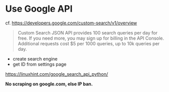 # Use Google API

cf. https://developers.google.com/custom-search/v1/overview

> Custom Search JSON API provides 100 search queries per day for free. 
If you need more, you may sign up for billing in the API Console. 
Additional requests cost $5 per 1000 queries, up to 10k queries per day.

- create search engine
- get ID from settings page

https://linuxhint.com/google_search_api_python/

**No scraping on google.com, else IP ban.**
